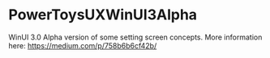 # PowerToysUXWinUI3Alpha

WinUI 3.0 Alpha version of some setting screen concepts. More information here: https://medium.com/p/758b6b6cf42b/
